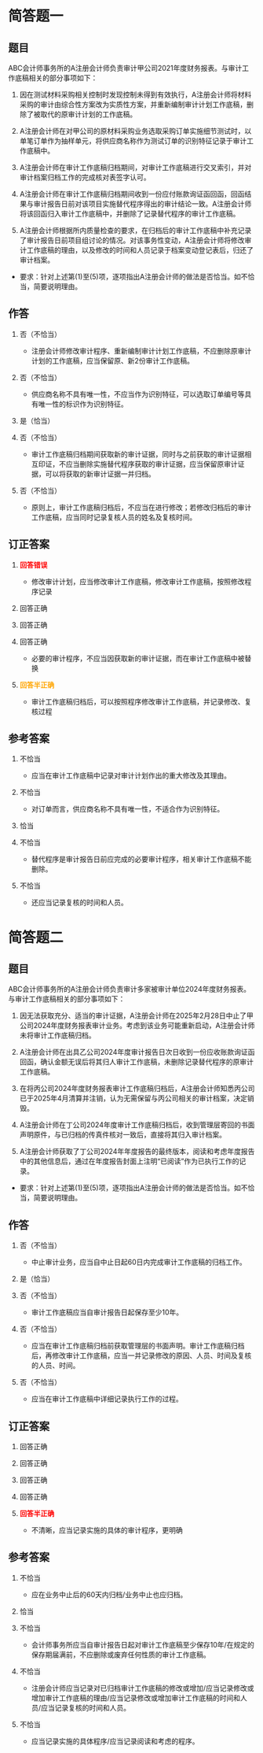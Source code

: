 # 简答题一

## 题目

ABC会计师事务所的A注册会计师负责审计甲公司2021年度财务报表。与审计工作底稿相关的部分事项如下：

1. 因在测试材料采购相关控制时发现控制未得到有效执行，A注册会计师将材料采购的审计由综合性方案改为实质性方案，并重新编制审计计划工作底稿，删除了被取代的原审计计划的工作底稿。

2. A注册会计师在对甲公司的原材料采购业务选取采购订单实施细节测试时，以单笔订单作为抽样单元，将供应商名称作为测试订单的识别特征记录于审计工作底稿中。

3. A注册会计师在审计工作底稿归档期间，对审计工作底稿进行交叉索引，并对审计档案归档工作的完成核对表签字认可。

4. A注册会计师在审计工作底稿归档期间收到一份应付账款询证函回函，回函结果与审计报告日前对该项目实施替代程序得出的审计结论一致。A注册会计师将该回函归入审计工作底稿中，并删除了记录替代程序的审计工作底稿。

5. A注册会计师根据所内质量检查的要求，在归档后的审计工作底稿中补充记录了审计报告日前项目组讨论的情况。对该事务性变动，A注册会计师将修改审计工作底稿的理由，以及修改的时间和人员记录于档案变动登记表后，归还了审计档案。

- 要求：针对上述第(1)至(5)项，逐项指出A注册会计师的做法是否恰当。如不恰当，简要说明理由。

## 作答

1. 否（不恰当）

    - 注册会计师修改审计程序、重新编制审计计划工作底稿，不应删除原审计计划的工作底稿，应当保留原、新2份审计工作底稿。

2. 否（不恰当）

    - 供应商名称不具有唯一性，不应当作为识别特征，可以选取订单编号等具有唯一性的标识作为识别特征。

3. 是（恰当）

4. 否（不恰当）

    - 审计工作底稿归档期间获取新的审计证据，同时与之前获取的审计证据相互印证，不应当删除实施替代程序获取的审计证据，应当保留原审计证据，可以将获取的新审计证据一并归档。

5. 否（不恰当）

    - 原则上，审计工作底稿归档后，不应当在进行修改；若修改归档后的审计工作底稿，应当同时记录复核人员的姓名及复核时间。

## 订正答案

1. <strong style="color: red">回答错误</strong>

    - 修改审计计划，应当修改审计工作底稿，修改审计工作底稿，按照修改程序记录

2. 回答正确

3. 回答正确

4. 回答正确

    - 必要的审计程序，不应当因获取新的审计证据，而在审计工作底稿中被替换

5. <strong style="color: orange">回答半正确</strong>

    - 审计工作底稿归档后，可以按照程序修改审计工作底稿，并记录修改、复核过程

## 参考答案

1. 不恰当

    - 应当在审计工作底稿中记录对审计计划作出的重大修改及其理由。

2. 不恰当

    - 对订单而言，供应商名称不具有唯一性，不适合作为识别特征。

3. 恰当

4. 不恰当

    - 替代程序是审计报告日前应完成的必要审计程序，相关审计工作底稿不能删除。

5. 不恰当

    - 还应当记录复核的时间和人员。

# 简答题二

## 题目

ABC会计师事务所的A注册会计师负责审计多家被审计单位2024年度财务报表。与审计工作底稿相关的部分事项如下：

1. 因无法获取充分、适当的审计证据，A注册会计师在2025年2月28日中止了甲公司2024年度财务报表审计业务。考虑到该业务可能重新启动，A注册会计师未将审计工作底稿归档。

2. A注册会计师在出具乙公司2024年度审计报告日次日收到一份应收账款询证函回函，确认金额无误后将其归人审计工作底稿，未删除记录替代程序的原审计工作底稿。

3. 在将丙公司2024年度财务报表审计工作底稿归档后，A注册会计师知悉丙公司已于2025年4月清算并注销，认为无需保留与丙公司相关的审计档案，决定销毁。

4. A注册会计师在丁公司2024年度审计工作底稿归档后，收到管理层寄回的书面声明原件，与已归档的传真件核对一致后，直接将其归入审计档案。

5. A注册会计师获取了丁公司2024年年度报告的最终版本，阅读和考虑年度报告中的其他信息后，通过在年度报告封面上注明“已阅读”作为已执行工作的记录。

- 要求：针对上述第(1)至(5)项，逐项指出A注册会计师的做法是否恰当。如不恰当，简要说明理由。

## 作答

1. 否（不恰当）

    - 中止审计业务，应当自中止日起60日内完成审计工作底稿的归档工作。

2. 是（恰当）

3. 否（不恰当）

    - 审计工作底稿应当自审计报告日起保存至少10年。

4. 否（不恰当）

    - 应当在审计工作底稿归档前获取管理层的书面声明。审计工作底稿归档后，再修改审计工作底稿，应当一并记录修改的原因、人员、时间及复核的人员、时间。

5. 否（不恰当）

    - 应当在审计工作底稿中详细记录执行工作的过程。

## 订正答案

1. 回答正确

2. 回答正确

3. 回答正确

4. 回答正确

5. <strong style="color: red">回答半正确</strong>

    - 不清晰，应当记录实施的具体的审计程序，更明确

## 参考答案

1. 不恰当

    - 应在业务中止后的60天内归档/业务中止也应归档。

2. 恰当

3. 不恰当

    - 会计师事务所应当自审计报告日起对审计工作底稿至少保存10年/在规定的保存期届满前，不应删除或废弃任何性质的审计工作底稿。

4. 不恰当

    - 注册会计师应当记录对已归档审计工作底稿的修改或增加/应当记录修改或增加审计工作底稿的理由/应当记录修改或增加审计工作底稿的时间和人员/应当记录复核的时间和人员。

5. 不恰当

    - 应当记录实施的具体程序/应当记录阅读和考虑的程序。